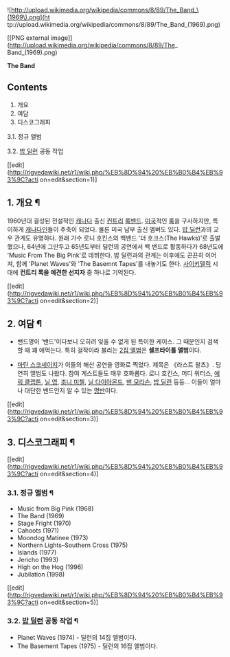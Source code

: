 ![http://upload.wikimedia.org/wikipedia/commons/8/89/The_Band_\(1969\).png](ht
tp://upload.wikimedia.org/wikipedia/commons/8/89/The_Band_\(1969\).png)

[[PNG external image]](http://upload.wikimedia.org/wikipedia/commons/8/89/The_
Band_\(1969\).png)

**The Band**

## Contents

    

1. 개요 
2. 여담 
3. 디스코그래피 
    

3.1. 정규 앨범

3.2. [밥 딜런](%EB%B0%A5%20%EB%94%9C%EB%9F%B0.md) 공동 작업

[[edit](http://rigvedawiki.net/r1/wiki.php/%EB%8D%94%20%EB%B0%B4%EB%93%9C?acti
on=edit&section=1)]

## 1. 개요 ¶

1960년대 결성된 전설적인 [캐나다](%EC%BA%90%EB%82%98%EB%8B%A4.md) 출신
[컨트리](%EC%BB%A8%ED%8A%B8%EB%A6%AC%20%EB%AE%A4%EC%A7%81.md)
[록밴드](%EB%A1%9D%EB%B0%B4%EB%93%9C.md). [미국](%EB%AF%B8%EA%B5%AD.md)적인
[록](%EB%A1%9D.md)을 구사하지만, 특이하게
[캐나다인](%EC%BA%90%EB%82%98%EB%8B%A4%EC%9D%B8.md)들이 주축이 되었다. 물론 미국 남부 출신 멤버도
있다. [밥 딜런](%EB%B0%A5%20%EB%94%9C%EB%9F%B0.md)과의 교우 관계도 유명하다. 원래 가수 로니 호킨스의
백밴드 '더 호크스(The Hawks)'로 출발했으나, 64년에 그만두고 65년도부터 딜런의 공연에서 백 밴드로 활동하다가 68년도에
'Music From The Big Pink'로 데뷔한다. 밥 딜런과의 관계는 이후에도 끈끈히 이어져, 함께 'Planet Waves'와
'The Basemnt Tapes'를 내놓기도 한다.
[사이키델릭](%EC%82%AC%EC%9D%B4%ED%82%A4%EB%8D%B8%EB%A6%AD.md) 시대에 **컨트리 록을 예견한
선지자** 중 하나로 기억된다.

  

[[edit](http://rigvedawiki.net/r1/wiki.php/%EB%8D%94%20%EB%B0%B4%EB%93%9C?acti
on=edit&section=2)]

## 2. 여담 ¶

  * 밴드명이 '밴드'이다보니 오히려 잊을 수 없게 된 특이한 케이스. 그 때문인지 검색할 때 꽤 애먹는다. 특히 걸작이라 불리는 [2집 앨범](http://downinthegroovemusic.files.wordpress.com/2013/09/the-band-4def7d2ee3e5e.jpg)은 **셀프타이틀 앨범**이다.  

  * [마틴 스코세이지](%EB%A7%88%ED%8B%B4%20%EC%8A%A4%EC%BD%94%EC%84%B8%EC%9D%B4%EC%A7%80.md)가 이들의 해산 공연을 영화로 찍었다. 제목은 《라스트 왈츠》. 당연히 앨범도 나왔다. 참여 게스트들도 매우 호화롭다. 로니 호킨스, 머디 워터스, [에릭 클랩튼](%EC%97%90%EB%A6%AD%20%ED%81%B4%EB%9E%A9%ED%8A%BC.md), [닐 영](%EB%8B%90%20%EC%98%81.md), [조니 미첼](%EC%A1%B0%EB%8B%88%20%EB%AF%B8%EC%B2%BC.md), [닐 다이아몬드](%EB%8B%90%20%EB%8B%A4%EC%9D%B4%EC%95%84%EB%AA%AC%EB%93%9C.md), [밴 모리슨](%EB%B0%B4%20%EB%AA%A8%EB%A6%AC%EC%8A%A8.md), [밥 딜런](%EB%B0%A5%20%EB%94%9C%EB%9F%B0.md) 등등... 이들이 얼마나 대단한 밴드인지 알 수 있는 [명반](%EB%AA%85%EB%B0%98.md)이다.  

[[edit](http://rigvedawiki.net/r1/wiki.php/%EB%8D%94%20%EB%B0%B4%EB%93%9C?acti
on=edit&section=3)]

## 3. 디스코그래피 ¶

  

[[edit](http://rigvedawiki.net/r1/wiki.php/%EB%8D%94%20%EB%B0%B4%EB%93%9C?acti
on=edit&section=4)]

### 3.1. 정규 앨범 ¶

  * Music from Big Pink (1968)
  * The Band (1969)
  * Stage Fright (1970)
  * Cahoots (1971)
  * Moondog Matinee (1973)
  * Northern Lights–Southern Cross (1975)
  * Islands (1977)
  * Jericho (1993)
  * High on the Hog (1996)
  * Jubilation (1998)  

[[edit](http://rigvedawiki.net/r1/wiki.php/%EB%8D%94%20%EB%B0%B4%EB%93%9C?acti
on=edit&section=5)]

### 3.2. [밥 딜런](%EB%B0%A5%20%EB%94%9C%EB%9F%B0.md) 공동 작업 ¶

  * Planet Waves (1974) - 딜런의 14집 앨범이다.
  * The Basement Tapes (1975) - 딜런의 16집 앨범이다.

